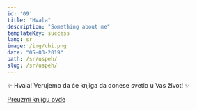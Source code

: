 ```yaml
---
id: '09'
title: "Hvala"
description: "Something about me"
templateKey: success
lang: sr
image: /img/chi.png
date: "05-03-2019"
path: /sr/uspeh/
slug: /sr/uspeh/
---
```


✨ Hvala! Verujemo da će knjiga da donese svetlo u Vas život! ✨

[Preuzmi knjigu ovde](9-koraka.pdf)